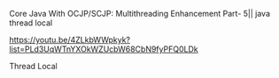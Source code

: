 Core Java With OCJP/SCJP: Multithreading Enhancement Part- 5|| java thread local

https://youtu.be/4ZLkbWWpkyk?list=PLd3UqWTnYXOkWZUcbW68CbN9fyPFQ0LDk

Thread Local